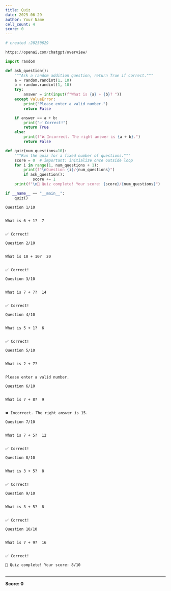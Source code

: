 ```yaml
---
title: Quiz
date: 2025-06-29
author: Your Name
cell_count: 4
score: 0
---
```


```python
# created :20250629
```


```python
https://openai.com/chatgpt/overview/
```


```python
import random

def ask_question():
    """Ask a random addition question, return True if correct."""
    a = random.randint(1, 10)
    b = random.randint(1, 10)
    try:
        answer = int(input(f"What is {a} + {b}? "))
    except ValueError:
        print("Please enter a valid number.")
        return False

    if answer == a + b:
        print("✅ Correct!")
        return True
    else:
        print(f"❌ Incorrect. The right answer is {a + b}.")
        return False

def quiz(num_questions=10):
    """Run the quiz for a fixed number of questions."""
    score = 0  # important: initialize once outside loop
    for i in range(1, num_questions + 1):
        print(f"\nQuestion {i}/{num_questions}")
        if ask_question():
            score += 1
    print(f"\n🎉 Quiz complete! Your score: {score}/{num_questions}")

if __name__ == "__main__":
    quiz()
```

    
    Question 1/10
    

    What is 6 + 1?  7
    

    ✅ Correct!
    
    Question 2/10
    

    What is 10 + 10?  20
    

    ✅ Correct!
    
    Question 3/10
    

    What is 7 + 7?  14
    

    ✅ Correct!
    
    Question 4/10
    

    What is 5 + 1?  6
    

    ✅ Correct!
    
    Question 5/10
    

    What is 2 + 7?  
    

    Please enter a valid number.
    
    Question 6/10
    

    What is 7 + 8?  9
    

    ❌ Incorrect. The right answer is 15.
    
    Question 7/10
    

    What is 7 + 5?  12
    

    ✅ Correct!
    
    Question 8/10
    

    What is 3 + 5?  8
    

    ✅ Correct!
    
    Question 9/10
    

    What is 3 + 5?  8
    

    ✅ Correct!
    
    Question 10/10
    

    What is 7 + 9?  16
    

    ✅ Correct!
    
    🎉 Quiz complete! Your score: 8/10
    


```python

```


---
**Score: 0**